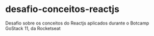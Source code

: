 # desafio-conceitos-reactjs
Desafio sobre os conceitos do Reactjs aplicados durante o Botcamp GoStack 11, da Rocketseat
 
